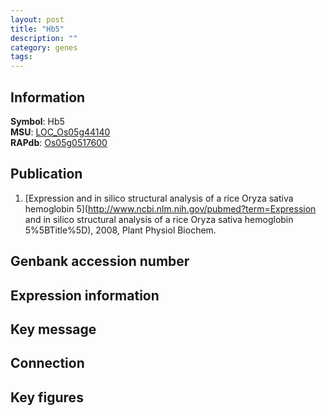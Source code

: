 ```yaml
---
layout: post
title: "Hb5"
description: ""
category: genes
tags: 
---
```


## Information
__Symbol__: Hb5  
__MSU__: [LOC_Os05g44140](http://rice.plantbiology.msu.edu/cgi-bin/ORF_infopage.cgi?orf=LOC_Os05g44140)  
__RAPdb__: [Os05g0517600](http://rapdb.dna.affrc.go.jp/viewer/gbrowse_details/irgsp1?name=Os05g0517600)  

## Publication
1. [Expression and in silico structural analysis of a rice Oryza sativa hemoglobin 5](http://www.ncbi.nlm.nih.gov/pubmed?term=Expression and in silico structural analysis of a rice Oryza sativa hemoglobin 5%5BTitle%5D), 2008, Plant Physiol Biochem.

## Genbank accession number

## Expression information

## Key message

## Connection

## Key figures


